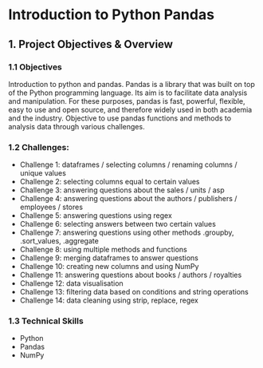 # Introduction to Python Pandas

## 1. Project Objectives & Overview

### 1.1 Objectives

Introduction to python and pandas. Pandas is a library that was built on top of the Python programming language. Its aim is to facilitate data analysis and manipulation. For these purposes, pandas is fast, powerful, flexible, easy to use and open source, and therefore widely used in both academia and the industry. Objective to use pandas functions and methods to analysis data through various challenges.  

### 1.2 Challenges:

- Challenge 1: dataframes / selecting columns / renaming columns / unique values
- Challenge 2: selecting columns equal to certain values
- Challenge 3: answering questions about the sales / units / asp
- Challenge 4: answering questions about the authors / publishers / employees / stores
- Challenge 5: answering questions using regex 
- Challenge 6: selecting answers between two certain values
- Challenge 7: answering questions using other methods .groupby, .sort_values, .aggregate
- Challenge 8: using multiple methods and functions
- Challenge 9: merging dataframes to answer questions
- Challenge 10: creating new columns and using NumPy
- Challenge 11: answering questions about books / authors / royalties
- Challenge 12: data visualisation
- Challenge 13: filtering data based on conditions and string operations
- Challenge 14: data cleaning using strip, replace, regex

### 1.3 Technical Skills 

- Python
- Pandas
- NumPy
